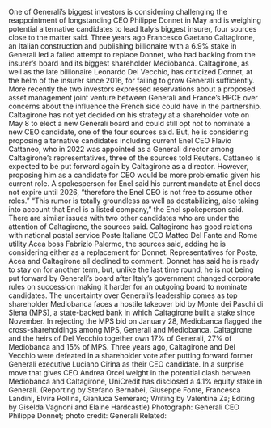 One of Generali’s biggest investors is considering challenging the reappointment of longstanding CEO Philippe Donnet in May and is weighing potential alternative candidates to lead Italy’s biggest insurer, four sources close to the matter said.
Three years ago Francesco Gaetano Caltagirone, an Italian construction and publishing billionaire with a 6.9% stake in Generali led a failed attempt to replace Donnet, who had backing from the insurer’s board and its biggest shareholder Mediobanca.
Caltagirone, as well as the late billionaire Leonardo Del Vecchio, has criticized Donnet, at the helm of the insurer since 2016, for failing to grow Generali sufficiently.
More recently the two investors expressed reservations about a proposed asset management joint venture between Generali and France’s BPCE over concerns about the influence the French side could have in the partnership.
Caltagirone has not yet decided on his strategy at a shareholder vote on May 8 to elect a new Generali board and could still opt not to nominate a new CEO candidate, one of the four sources said.
But, he is considering proposing alternative candidates including current Enel CEO Flavio Cattaneo, who in 2022 was appointed as a Generali director among Caltagirone’s representatives, three of the sources told Reuters.
Cattaneo is expected to be put forward again by Caltagirone as a director. However, proposing him as a candidate for CEO would be more problematic given his current role.
A spokesperson for Enel said his current mandate at Enel does not expire until 2026, “therefore the Enel CEO is not free to assume other roles.”
“This rumor is totally groundless as well as destabilizing, also taking into account that Enel is a listed company,” the Enel spokeperson said.
There are similar issues with two other candidates who are under the attention of Caltagirone, the sources said.
Caltagirone has good relations with national postal service Poste Italiane CEO Matteo Del Fante and Rome utility Acea boss Fabrizio Palermo, the sources said, adding he is considering either as a replacement for Donnet.
Representatives for Poste, Acea and Caltagirone all declined to comment.
Donnet has said he is ready to stay on for another term, but, unlike the last time round, he is not being put forward by Generali’s board after Italy’s government changed corporate rules on succession making it harder for an outgoing board to nominate candidates.
The uncertainty over Generali’s leadership comes as top shareholder Mediobanca faces a hostile takeover bid by Monte dei Paschi di Siena (MPS), a state-backed bank in which Caltagirone built a stake since November.
In rejecting the MPS bid on January 28, Mediobanca flagged the cross-shareholdings among MPS, Generali and Mediobanca.
Caltagirone and the heirs of Del Vecchio together own 17% of Generali, 27% of Mediobanca and 15% of MPS.
Three years ago, Caltagirone and Del Vecchio were defeated in a shareholder vote after putting forward former Generali executive Luciano Cirina as their CEO candidate.
In a surprise move that gives CEO Andrea Orcel weight in the potential clash between Mediobanca and Caltagirone, UniCredit has disclosed a 4.1% equity stake in Generali.
(Reporting by Stefano Bernabei, Giuseppe Fonte, Francesca Landini, Elvira Pollina, Gianluca Semeraro; Writing by Valentina Za; Editing by Giselda Vagnoni and Elaine Hardcastle)
Photograph: Generali CEO Philippe Donnet; photo credit: Generali
Related: